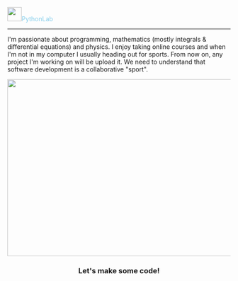 
<img src='https://etopian.com/wp-content/uploads/icon_python.png' width='32px' height='32px'/><font style='color:skyblue;'>PythonLab</font>
<hr>
<p>I'm passionate about programming, mathematics (mostly integrals & differential equations) and physics. 
I enjoy taking online courses and when I'm not in my computer I usually heading out for sports. From now on, any project I'm
working on will be upload it. We need to understand that software development is a collaborative "sport".</p>
<img src='http://www.thegreatcourses.com/media/catalog/product/cache/1/image/800x600/0f396e8a55728e79b48334e699243c07/1/4/1452---base_image_4.1424267738.jpg' style='margin-left:auto;margin-right:auto;width:600px;height:400px;'/>
<center><h3>Let's make some code!</h3></center>



